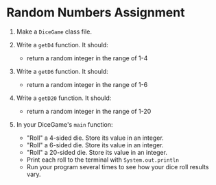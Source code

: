 # Random Numbers Assignment

1. Make a `DiceGame` class file.
2. Write a `getD4` function. It should:
	* return a random integer in the range of 1-4

3. Write a `getD6` function. It should:
	* return a random integer in the range of 1-6

4. Write a `getD20` function. It should:
	* return a random integer in the range of 1-20

5. In your DiceGame's `main` function:
	* "Roll" a 4-sided die. Store its value in an integer.
	* "Roll" a 6-sided die. Store its value in an integer.
	* "Roll" a 20-sided die. Store its value in an integer.
	* Print each roll to the terminal with `System.out.println`
	* Run your program several times to see how your dice roll results vary.
